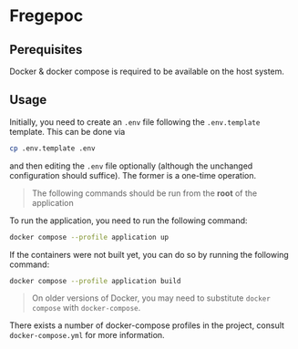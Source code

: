 # Fregepoc

## Perequisites

Docker & docker compose is required to be available on the host system.

## Usage

Initially, you need to create an `.env` file following the `.env.template` template. This can be done via

```bash
cp .env.template .env
```

and then editing the `.env` file optionally (although the unchanged configuration should suffice). The former is a one-time operation.

>The following commands should be run from the **root** of the application

To run the application, you need to run the following command:

```bash
docker compose --profile application up
```

If the containers were not built yet, you can do so by running the following command:

```bash
docker compose --profile application build
```

>On older versions of Docker, you may need to substitute `docker compose` with `docker-compose`.

There exists a number of docker-compose profiles in the project, consult `docker-compose.yml` for more information.
